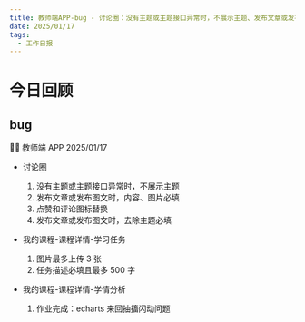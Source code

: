 ```yaml
---
title: 教师端APP-bug - 讨论圈：没有主题或主题接口异常时，不展示主题、发布文章或发布图文时，内容、图片必填、点赞和评论图标替换、发布文章或发布图文时，去除主题必填；学习任务：图片最多上传 3 张、任务描述必填且最多 500 字；学情分析：作业完成：echarts 来回抽搐闪动问题
date: 2025/01/17
tags:
  - 工作日报
---
```


# 今日回顾

## bug

👨‍🏫 教师端 APP 2025/01/17

- 讨论圈

  1. 没有主题或主题接口异常时，不展示主题
  2. 发布文章或发布图文时，内容、图片必填
  3. 点赞和评论图标替换
  4. 发布文章或发布图文时，去除主题必填

- 我的课程-课程详情-学习任务

  1. 图片最多上传 3 张
  2. 任务描述必填且最多 500 字

- 我的课程-课程详情-学情分析
  1. 作业完成：echarts 来回抽搐闪动问题
